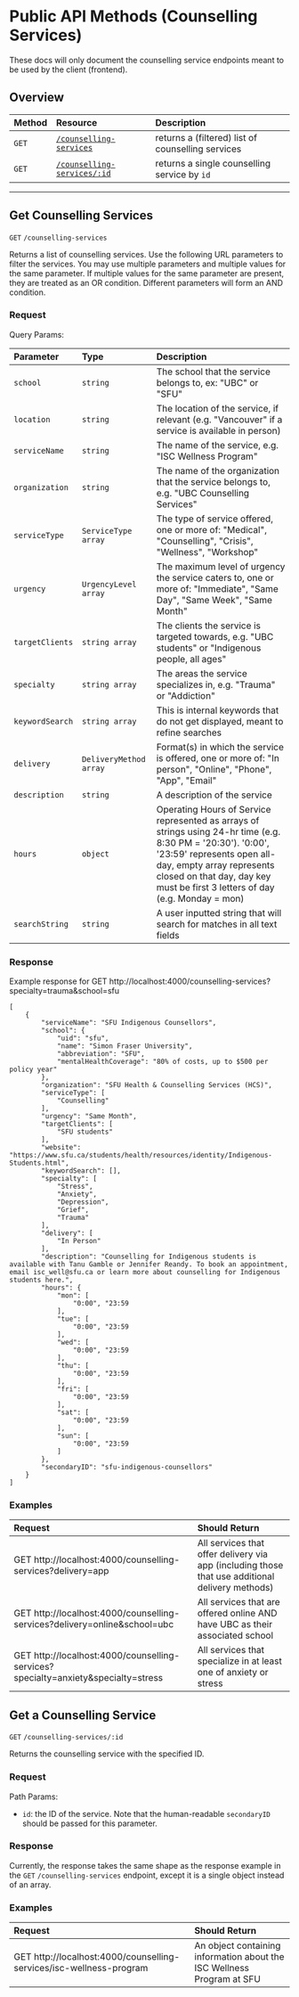 # Public API Methods (Counselling Services)

These docs will only document the counselling service endpoints meant to be used by the client (frontend).

## Overview

| Method     | Resource                    | Description                       |
|:-----------|:----------------------------|:----------------------------------|
| `GET` | [`/counselling-services`](###get-counselling-services) | returns a (filtered) list of counselling services |
| `GET` | [`/counselling-services/:id`](###get-a-counselling-service) | returns a single counselling service by `id` |

---

## Get Counselling Services

`GET` `/counselling-services`

Returns a list of counselling services. Use the following URL parameters to filter the services. You may use multiple parameters and multiple values for the same parameter. If multiple values for the same parameter are present, they are treated as an OR condition. Different parameters will form an AND condition.

### Request

Query Params:

| Parameter  | Type         | Description                       |
|:-----------|:-------------|:----------------------------------|
| `school` | `string` | The school that the service belongs to, ex: "UBC" or "SFU" |
| `location` | `string` | The location of the service, if relevant (e.g. "Vancouver" if a service is available in person) |
| `serviceName` | `string` | The name of the service, e.g. "ISC Wellness Program" |
| `organization` | `string` | The name of the organization that the service belongs to, e.g. "UBC Counselling Services" |
| `serviceType` | `ServiceType array` | The type of service offered, one or more of: "Medical", "Counselling", "Crisis", "Wellness", "Workshop" |
| `urgency` | `UrgencyLevel array` | The maximum level of urgency the service caters to, one or more of: "Immediate", "Same Day", "Same Week", "Same Month" |
| `targetClients` | `string array` | The clients the service is targeted towards, e.g. "UBC students" or "Indigenous people, all ages" |
| `specialty` | `string array` | The areas the service specializes in, e.g. "Trauma" or "Addiction" |
| `keywordSearch` | `string array` | This is internal keywords that do not get displayed, meant to refine searches |
| `delivery` | `DeliveryMethod array` | Format(s) in which the service is offered, one or more of: "In person", "Online", "Phone", "App", "Email" |
| `description` | `string` | A description of the service |
| `hours` | `object` | Operating Hours of Service represented as arrays of strings using 24-hr time (e.g. 8:30 PM = '20:30'). '0:00', '23:59' represents open all-day, empty array represents closed on that day, day key must be first 3 letters of day (e.g. Monday = mon) |
| `searchString` | `string` | A user inputted string that will search for matches in all text fields |

### Response

Example response for GET http://localhost:4000/counselling-services?specialty=trauma&school=sfu

    [
        {
            "serviceName": "SFU Indigenous Counsellors",
            "school": {
                "uid": "sfu",
                "name": "Simon Fraser University",
                "abbreviation": "SFU",
                "mentalHealthCoverage": "80% of costs, up to $500 per policy year"
            },
            "organization": "SFU Health & Counselling Services (HCS)",
            "serviceType": [
                "Counselling"
            ],
            "urgency": "Same Month",
            "targetClients": [
                "SFU students"
            ],
            "website": "https://www.sfu.ca/students/health/resources/identity/Indigenous-Students.html",
            "keywordSearch": [],
            "specialty": [
                "Stress",
                "Anxiety",
                "Depression",
                "Grief",
                "Trauma"
            ],
            "delivery": [
                "In Person"
            ],
            "description": "Counselling for Indigenous students is available with Tanu Gamble or Jennifer Reandy. To book an appointment, email isc_well@sfu.ca or learn more about counselling for Indigenous students here.",
            "hours": {
                "mon": [
                    "0:00", "23:59
                ],
                "tue": [
                    "0:00", "23:59
                ],
                "wed": [
                    "0:00", "23:59
                ],
                "thu": [
                    "0:00", "23:59
                ],
                "fri": [
                    "0:00", "23:59
                ],
                "sat": [
                    "0:00", "23:59
                ],
                "sun": [
                    "0:00", "23:59
                ]
            },
            "secondaryID": "sfu-indigenous-counsellors"
        }
    ]

### Examples

| Request  | Should Return         | 
|:-----------|:-------------|
|GET http://localhost:4000/counselling-services?delivery=app | All services that offer delivery via app (including those that use additional delivery methods) |
|GET http://localhost:4000/counselling-services?delivery=online&school=ubc | All services that are offered online AND have UBC as their associated school |
|GET http://localhost:4000/counselling-services?specialty=anxiety&specialty=stress | All services that specialize in at least one of anxiety or stress |


## Get a Counselling Service

`GET` `/counselling-services/:id`

Returns the counselling service with the specified ID.

### Request

Path Params:
- `id`: the ID of the service. Note that the human-readable `secondaryID` should be passed for this parameter.

### Response

Currently, the response takes the same shape as the response example in the `GET` `/counselling-services` endpoint, except it is a single object instead of an array.


### Examples

| Request  | Should Return         | 
|:-----------|:-------------|
|GET http://localhost:4000/counselling-services/isc-wellness-program | An object containing information about the ISC Wellness Program at SFU |